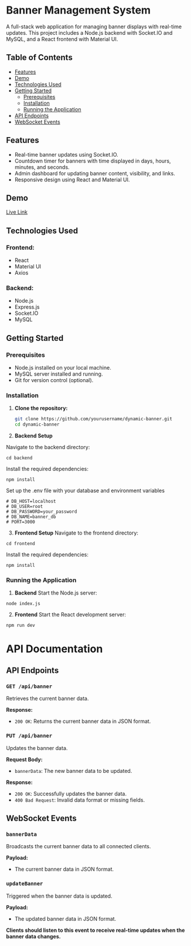 # Banner Management System

A full-stack web application for managing banner displays with real-time updates. This project includes a Node.js backend with Socket.IO and MySQL, and a React frontend with Material UI.

## Table of Contents

- [Features](#features)
- [Demo](#demo)
- [Technologies Used](#technologies-used)
- [Getting Started](#getting-started)
  - [Prerequisites](#prerequisites)
  - [Installation](#installation)
  - [Running the Application](#running-the-application)
- [API Endpoints](#api-endpoints)
- [WebSocket Events](#websocket-events)

## Features

- Real-time banner updates using Socket.IO.
- Countdown timer for banners with time displayed in days, hours, minutes, and seconds.
- Admin dashboard for updating banner content, visibility, and links.
- Responsive design using React and Material UI.

## Demo

[Live Link](https://dynamic-banner-kl8h.onrender.com/)

## Technologies Used

### Frontend:
- React
- Material UI
- Axios

### Backend:
- Node.js
- Express.js
- Socket.IO
- MySQL

## Getting Started

### Prerequisites

- Node.js installed on your local machine.
- MySQL server installed and running.
- Git for version control (optional).

### Installation

1. **Clone the repository:**
   ```bash
   git clone https://github.com/yourusername/dynamic-banner.git
   cd dynamic-banner
2. **Backend Setup**

Navigate to the backend directory:
   ```
   cd backend
  ```

Install the required dependencies:
```
npm install
```
Set up the .env file with your database and environment variables
```
# DB_HOST=localhost
# DB_USER=root
# DB_PASSWORD=your_password
# DB_NAME=banner_db
# PORT=3000
```
3. **Frontend Setup**
Navigate to the frontend directory:
```
cd frontend
```
Install the required dependencies:

```
npm install
```

### Running the Application
1. **Backend**
Start the Node.js server:
```
node index.js
```
2. **Frontend**
Start the React development server:
```
npm run dev
```

# API Documentation

## API Endpoints

### `GET /api/banner`

Retrieves the current banner data.

**Response:**

- `200 OK`: Returns the current banner data in JSON format.

### `PUT /api/banner`

Updates the banner data.

**Request Body:**

- `bannerData`: The new banner data to be updated.

**Response:**

- `200 OK`: Successfully updates the banner data.
- `400 Bad Request`: Invalid data format or missing fields.

## WebSocket Events

### `bannerData`

Broadcasts the current banner data to all connected clients.

**Payload:**

- The current banner data in JSON format.

### `updateBanner`

Triggered when the banner data is updated.

**Payload:**

- The updated banner data in JSON format.

**Clients should listen to this event to receive real-time updates when the banner data changes.**
